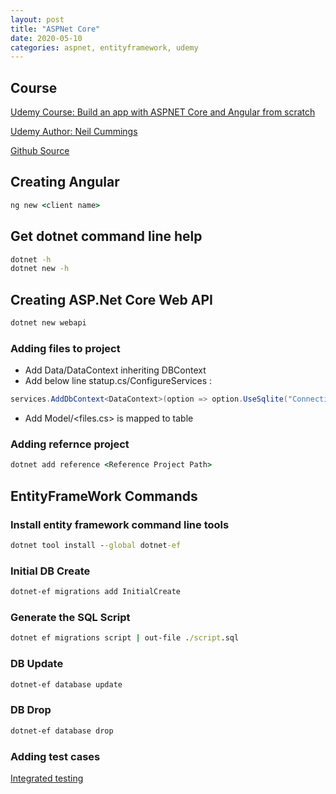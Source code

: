 ```yaml
---
layout: post
title: "ASPNet Core"
date: 2020-05-10
categories: aspnet, entityframework, udemy
---
```


## Course

[Udemy Course: Build an app with ASPNET Core and Angular from scratch ](https://www.udemy.com/course/build-an-app-with-aspnet-core-and-angular-from-scratch/)

[Udemy Author: Neil Cummings](https://github.com/TryCatchLearn)

[Github Source](https://github.com/TryCatchLearn/DatingApp30)

## Creating Angular

```cmd
ng new <client name>
```

## Get dotnet command line help

```cmd
dotnet -h
dotnet new -h
```

## Creating ASP.Net Core Web API

```cmd
dotnet new webapi
```

### Adding files to project

- Add Data/DataContext inheriting DBContext
- Add below line statup.cs/ConfigureServices :

```cs
services.AddDbContext<DataContext>(option => option.UseSqlite("ConnectionString"))
```

- Add Model/<files.cs> is mapped to table

### Adding refernce project

```cmd
dotnet add reference <Reference Project Path>
```

## EntityFrameWork Commands

### Install entity framework command line tools

```cmd
dotnet tool install --global dotnet-ef
```

### Initial DB Create

```cmd
dotnet-ef migrations add InitialCreate
```

### Generate the SQL Script

```cmd
dotnet ef migrations script | out-file ./script.sql
```

### DB Update

```cmd
dotnet-ef database update
```

### DB Drop

```cmd
dotnet-ef database drop
```

### Adding test cases

[Integrated testing](https://asp.net-hacker.rocks/2019/01/18/integration-testing-data-access-dotnetcore.html)
